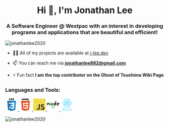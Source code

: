 

<h1 align="center">Hi 👋, I'm Jonathan Lee</h1>
<h3 align="center">A Software Engineer @ Westpac with an interest in developing programs and applications that are beautiful and efficient!</h3>

<p align="left"> <img src="https://komarev.com/ghpvc/?username=jonathanlee2020&label=Profile%20views&color=0e75b6&style=flat" alt="jonathanlee2020" /> </p>


- 👨‍💻 All of my projects are available at [j-lee.dev](https://j-lee.dev)

- 📫 You can reach me via **jonathanlee882@gmail.com**

- ⚡ Fun fact **I am the top contributor on the Ghost of Tsushima Wiki Page**


<h3 align="left">Languages and Tools:</h3>
<p align="left"> <a href="https://www.w3schools.com/css/" target="_blank" rel="noreferrer"> <img src="https://raw.githubusercontent.com/devicons/devicon/master/icons/css3/css3-original-wordmark.svg" alt="css3" width="40" height="40"/> </a> <a href="https://www.w3.org/html/" target="_blank" rel="noreferrer"> <img src="https://raw.githubusercontent.com/devicons/devicon/master/icons/html5/html5-original-wordmark.svg" alt="html5" width="40" height="40"/> </a> <a href="https://developer.mozilla.org/en-US/docs/Web/JavaScript" target="_blank" rel="noreferrer"> <img src="https://raw.githubusercontent.com/devicons/devicon/master/icons/javascript/javascript-original.svg" alt="javascript" width="40" height="40"/> </a> <a href="https://nodejs.org" target="_blank" rel="noreferrer"> <img src="https://raw.githubusercontent.com/devicons/devicon/master/icons/nodejs/nodejs-original-wordmark.svg" alt="nodejs" width="40" height="40"/> </a> <a href="https://reactjs.org/" target="_blank" rel="noreferrer"> <img src="https://raw.githubusercontent.com/devicons/devicon/master/icons/react/react-original-wordmark.svg" alt="react" width="40" height="40"/> </a> </p>

<p><img align="left" src="https://github-readme-stats.vercel.app/api/top-langs?username=jonathanlee2020&show_icons=true&locale=en&layout=compact" alt="jonathanlee2020" /></p>

<!--
**JonathanLee2020/JonathanLee2020** is a ✨ _special_ ✨ repository because its `README.md` (this file) appears on your GitHub profile.

Here are some ideas to get you started:

- 🔭 I’m currently working on ...
- 🌱 I’m currently learning ...
- 👯 I’m looking to collaborate on ...
- 🤔 I’m looking for help with ...
- 💬 Ask me about ...
- 📫 How to reach me: ...
- 😄 Pronouns: ...
- ⚡ Fun fact: ...
-->
